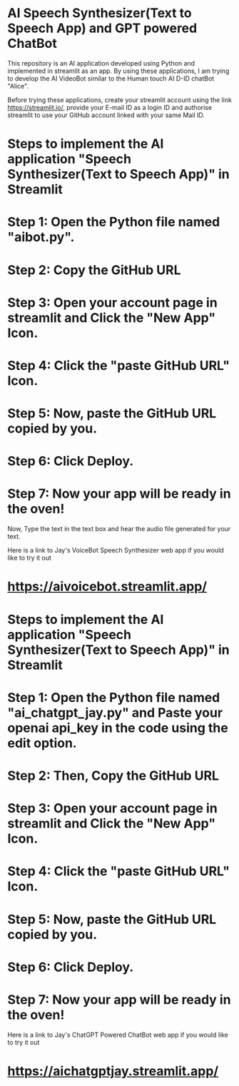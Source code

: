 # AI Speech Synthesizer(Text to Speech App) and GPT powered ChatBot

This repository is an AI application developed using Python and implemented in streamlit as an app. By using these applications, I am trying to develop the AI VideoBot similar to the Human touch AI D-ID chatBot "Alice".

Before trying these applications, create your streamlit account using the link https://streamlit.io/, provide your E-mail ID as a login ID  and authorise streamlit to use your GitHub account linked with your same Mail ID.

# Steps to implement the AI application "Speech Synthesizer(Text to Speech App)" in Streamlit

# Step 1: Open the Python file named "aibot.py".
# Step 2: Copy the GitHub URL 
# Step 3: Open your account page in streamlit and Click the "New App" Icon.
# Step 4: Click the "paste GitHub URL" Icon.
# Step 5: Now, paste the GitHub URL copied by you.
# Step 6: Click Deploy.
# Step 7: Now your app will be ready in the oven!

Now, Type the text in the text box and hear the audio file generated for your text.

Here is a link to Jay's VoiceBot Speech Synthesizer web app if you would like to try it out
# https://aivoicebot.streamlit.app/

# Steps to implement the AI application "Speech Synthesizer(Text to Speech App)" in Streamlit

# Step 1: Open the Python file named "ai_chatgpt_jay.py" and Paste your openai api_key in the code using the edit option.
# Step 2: Then, Copy the GitHub URL 
# Step 3: Open your account page in streamlit and Click the "New App" Icon.
# Step 4: Click the "paste GitHub URL" Icon.
# Step 5: Now, paste the GitHub URL copied by you.
# Step 6: Click Deploy.
# Step 7: Now your app will be ready in the oven!

Here is a link to Jay's ChatGPT Powered ChatBot web app if you would like to try it out
# https://aichatgptjay.streamlit.app/
